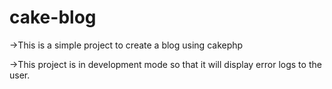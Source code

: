 cake-blog
========

->This is a simple project to create a blog using cakephp

->This project is in development mode so that it will display error logs to the user.
